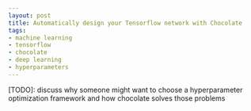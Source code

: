 ```yaml
---
layout: post
title: Automatically design your Tensorflow network with Chocolate
tags:
- machine learning
- tensorflow
- chocolate
- deep learning
- hyperparameters
---
```


[TODO]: discuss why someone might want to choose a hyperparameter optimization framework and how chocolate solves those problems